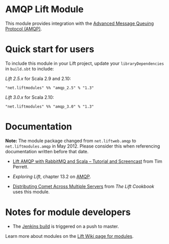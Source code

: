 AMQP Lift Module
==================

This module provides integration with the [Advanced Message Queuing Protocol (AMQP)](http://en.wikipedia.org/wiki/Advanced_Message_Queuing_Protocol).

Quick start for users
=====================


To include this module in your Lift project, update your `libraryDependencies` in `build.sbt` to include:

*Lift 2.5.x* for Scala 2.9 and 2.10:

    "net.liftmodules" %% "amqp_2.5" % "1.3"

*Lift 3.0.x* for Scala 2.10:

    "net.liftmodules" %% "amqp_3.0" % "1.3"

Documentation
=============

**Note:** The module package changed from `net.liftweb.amqp` to `net.liftmodules.amqp` in May 2012.  Please consider this when referencing documentation written before that date.

* [Lift AMQP with RabbitMQ and Scala – Tutorial and Screencast](http://timperrett.com/2009/05/22/lift-amqp-with-rabbitmq-and-scala-tutorial-and-screencast/) from Tim Perrett.

* _Exploring Lift_, chapter 13.2 on [AMQP](http://exploring.liftweb.net/master/index-13.html).

* [Distributing Comet Across Multiple Servers](http://cookbook.liftweb.net/#DistributedComet) from _The Lift Cookbook_ uses this module.


Notes for module developers
===========================

* The [Jenkins build](https://liftmodules.ci.cloudbees.com/job/amqp/) is triggered on a push to master.

Learn more about modules on the [Lift Wiki page for modules](https://www.assembla.com/spaces/liftweb/wiki/Modules).
